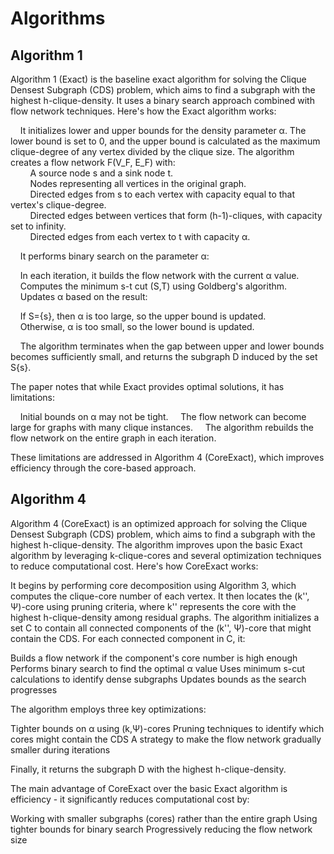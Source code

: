 # Algorithms
## Algorithm 1

Algorithm 1 (Exact) is the baseline exact algorithm for solving the Clique Densest Subgraph (CDS) problem, which aims to find a subgraph with the highest h-clique-density. It uses a binary search approach combined with flow network techniques.
Here's how the Exact algorithm works:

&nbsp;&nbsp;&nbsp;&nbsp;It initializes lower and upper bounds for the density parameter α. The lower bound is set to 0, and the upper bound is calculated as the maximum clique-degree of any vertex divided by the clique size.
The algorithm creates a flow network F(V_F, E_F) with:  
&nbsp;&nbsp;&nbsp;&nbsp;&nbsp;&nbsp;&nbsp;&nbsp;A source node s and a sink node t.  
&nbsp;&nbsp;&nbsp;&nbsp;&nbsp;&nbsp;&nbsp;&nbsp;Nodes representing all vertices in the original graph.  
&nbsp;&nbsp;&nbsp;&nbsp;&nbsp;&nbsp;&nbsp;&nbsp;Directed edges from s to each vertex with capacity equal to that vertex's clique-degree.  
&nbsp;&nbsp;&nbsp;&nbsp;&nbsp;&nbsp;&nbsp;&nbsp;Directed edges between vertices that form (h-1)-cliques, with capacity set to infinity.  
&nbsp;&nbsp;&nbsp;&nbsp;&nbsp;&nbsp;&nbsp;&nbsp;Directed edges from each vertex to t with capacity α.  


&nbsp;&nbsp;&nbsp;&nbsp;It performs binary search on the parameter α:

&nbsp;&nbsp;&nbsp;&nbsp;In each iteration, it builds the flow network with the current α value.  
&nbsp;&nbsp;&nbsp;&nbsp;Computes the minimum s-t cut (S,T) using Goldberg's algorithm.  
&nbsp;&nbsp;&nbsp;&nbsp;Updates α based on the result:  

&nbsp;&nbsp;&nbsp;&nbsp;If S={s}, then α is too large, so the upper bound is updated.  
&nbsp;&nbsp;&nbsp;&nbsp;Otherwise, α is too small, so the lower bound is updated.  




&nbsp;&nbsp;&nbsp;&nbsp;The algorithm terminates when the gap between upper and lower bounds becomes sufficiently small, and returns the subgraph D induced by the set S{s}.  

The paper notes that while Exact provides optimal solutions, it has limitations:  

&nbsp;&nbsp;&nbsp;&nbsp;Initial bounds on α may not be tight.
&nbsp;&nbsp;&nbsp;&nbsp;The flow network can become large for graphs with many clique instances.
&nbsp;&nbsp;&nbsp;&nbsp;The algorithm rebuilds the flow network on the entire graph in each iteration.

These limitations are addressed in Algorithm 4 (CoreExact), which improves efficiency through the core-based approach.

## Algorithm 4

Algorithm 4 (CoreExact) is an optimized approach for solving the Clique Densest Subgraph (CDS) problem, which aims to find a subgraph with the highest h-clique-density. The algorithm improves upon the basic Exact algorithm by leveraging k-clique-cores and several optimization techniques to reduce computational cost.
Here's how CoreExact works:

It begins by performing core decomposition using Algorithm 3, which computes the clique-core number of each vertex.
It then locates the (k'', Ψ)-core using pruning criteria, where k'' represents the core with the highest h-clique-density among residual graphs.
The algorithm initializes a set C to contain all connected components of the (k'', Ψ)-core that might contain the CDS.
For each connected component in C, it:

Builds a flow network if the component's core number is high enough
Performs binary search to find the optimal α value
Uses minimum s-cut calculations to identify dense subgraphs
Updates bounds as the search progresses


The algorithm employs three key optimizations:

Tighter bounds on α using (k,Ψ)-cores
Pruning techniques to identify which cores might contain the CDS
A strategy to make the flow network gradually smaller during iterations


Finally, it returns the subgraph D with the highest h-clique-density.

The main advantage of CoreExact over the basic Exact algorithm is efficiency - it significantly reduces computational cost by:

Working with smaller subgraphs (cores) rather than the entire graph
Using tighter bounds for binary search
Progressively reducing the flow network size
